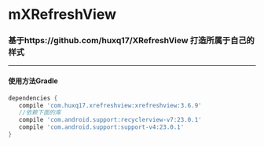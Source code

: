 # mXRefreshView

### 基于https://github.com/huxq17/XRefreshView 打造所属于自己的样式
----

#### 使用方法Gradle

```groovy
dependencies {
   compile 'com.huxq17.xrefreshview:xrefreshview:3.6.9'
   //依赖下面的库
   compile 'com.android.support:recyclerview-v7:23.0.1'
   compile 'com.android.support:support-v4:23.0.1'
}
```

